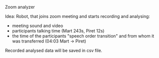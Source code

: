 Zoom analyzer

Idea: Robot, that joins zoom meeting and starts recording and analysing:
- meeting sound and video
- participants talking time (Mart 243s, Piret 12s)
- the time of the participants "speech order transition" and from whom it was transferred (04:03 Mart → Piret)

Recorded analysed data will be saved in csv file.
